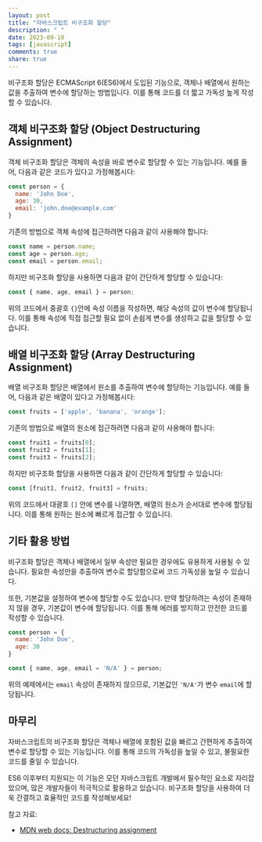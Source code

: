 ```yaml
---
layout: post
title: "자바스크립트 비구조화 할당"
description: " "
date: 2023-09-10
tags: [javascript]
comments: true
share: true
---
```


비구조화 할당은 ECMAScript 6(ES6)에서 도입된 기능으로, 객체나 배열에서 원하는 값을 추출하여 변수에 할당하는 방법입니다. 이를 통해 코드를 더 짧고 가독성 높게 작성할 수 있습니다.

## 객체 비구조화 할당 (Object Destructuring Assignment)

객체 비구조화 할당은 객체의 속성을 바로 변수로 할당할 수 있는 기능입니다. 예를 들어, 다음과 같은 코드가 있다고 가정해봅시다:

```javascript
const person = {
  name: 'John Doe',
  age: 30,
  email: 'john.doe@example.com'
}
```

기존의 방법으로 객체 속성에 접근하려면 다음과 같이 사용해야 합니다:

```javascript
const name = person.name;
const age = person.age;
const email = person.email;
```

하지만 비구조화 할당을 사용하면 다음과 같이 간단하게 할당할 수 있습니다:

```javascript
const { name, age, email } = person;
```

위의 코드에서 중괄호 `{}`안에 속성 이름을 작성하면, 해당 속성의 값이 변수에 할당됩니다. 이를 통해 속성에 직접 접근할 필요 없이 손쉽게 변수를 생성하고 값을 할당할 수 있습니다.

## 배열 비구조화 할당 (Array Destructuring Assignment)

배열 비구조화 할당은 배열에서 원소를 추출하여 변수에 할당하는 기능입니다. 예를 들어, 다음과 같은 배열이 있다고 가정해봅시다:

```javascript
const fruits = ['apple', 'banana', 'orange'];
```

기존의 방법으로 배열의 원소에 접근하려면 다음과 같이 사용해야 합니다:

```javascript
const fruit1 = fruits[0];
const fruit2 = fruits[1];
const fruit3 = fruits[2];
```

하지만 비구조화 할당을 사용하면 다음과 같이 간단하게 할당할 수 있습니다:

```javascript
const [fruit1, fruit2, fruit3] = fruits;
```

위의 코드에서 대괄호 `[]` 안에 변수를 나열하면, 배열의 원소가 순서대로 변수에 할당됩니다. 이를 통해 원하는 원소에 빠르게 접근할 수 있습니다.

## 기타 활용 방법

비구조화 할당은 객체나 배열에서 일부 속성만 필요한 경우에도 유용하게 사용될 수 있습니다. 필요한 속성만을 추출하여 변수로 할당함으로써 코드 가독성을 높일 수 있습니다.

또한, 기본값을 설정하여 변수에 할당할 수도 있습니다. 만약 할당하려는 속성이 존재하지 않을 경우, 기본값이 변수에 할당됩니다. 이를 통해 에러를 방지하고 안전한 코드를 작성할 수 있습니다.

```javascript
const person = {
  name: 'John Doe',
  age: 30
}

const { name, age, email = 'N/A' } = person;
```

위의 예제에서는 `email` 속성이 존재하지 않으므로, 기본값인 `'N/A'`가 변수 `email`에 할당됩니다.

## 마무리

자바스크립트의 비구조화 할당은 객체나 배열에 포함된 값을 빠르고 간편하게 추출하여 변수로 할당할 수 있는 기능입니다. 이를 통해 코드의 가독성을 높일 수 있고, 불필요한 코드를 줄일 수 있습니다.

ES6 이후부터 지원되는 이 기능은 모던 자바스크립트 개발에서 필수적인 요소로 자리잡았으며, 많은 개발자들이 적극적으로 활용하고 있습니다. 비구조화 할당을 사용하여 더욱 간결하고 효율적인 코드를 작성해보세요!

참고 자료:
- [MDN web docs: Destructuring assignment](https://developer.mozilla.org/en-US/docs/Web/JavaScript/Reference/Operators/Destructuring_assignment)